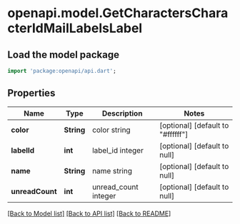 # openapi.model.GetCharactersCharacterIdMailLabelsLabel

## Load the model package
```dart
import 'package:openapi/api.dart';
```

## Properties
Name | Type | Description | Notes
------------ | ------------- | ------------- | -------------
**color** | **String** | color string | [optional] [default to &quot;#ffffff&quot;]
**labelId** | **int** | label_id integer | [optional] [default to null]
**name** | **String** | name string | [optional] [default to null]
**unreadCount** | **int** | unread_count integer | [optional] [default to null]

[[Back to Model list]](../README.md#documentation-for-models) [[Back to API list]](../README.md#documentation-for-api-endpoints) [[Back to README]](../README.md)


